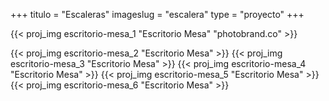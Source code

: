+++
titulo = "Escaleras"
imageslug = "escalera"
type = "proyecto"
+++

{{< proj_img escritorio-mesa_1 "Escritorio Mesa"  "photobrand.co" >}}

{{< proj_img escritorio-mesa_2 "Escritorio Mesa" >}}
{{< proj_img escritorio-mesa_3 "Escritorio Mesa" >}}
{{< proj_img escritorio-mesa_4 "Escritorio Mesa" >}}
{{< proj_img escritorio-mesa_5 "Escritorio Mesa" >}}
{{< proj_img escritorio-mesa_6 "Escritorio Mesa" >}}

